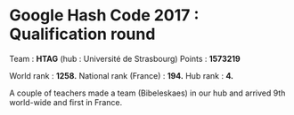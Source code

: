 # Google Hash Code 2017 : Qualification round

Team : **HTAG** (hub : Université de Strasbourg)
Points : **1573219**

World rank : **1258.**
National rank (France) : **194.**
Hub rank : **4.**

A couple of teachers made a team (Bibeleskaes) in our hub and arrived 9th world-wide and first in France.

